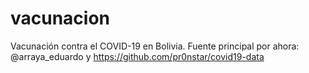 # vacunacion
Vacunación contra el COVID-19 en Bolivia. Fuente principal por ahora: @arraya_eduardo y https://github.com/pr0nstar/covid19-data
